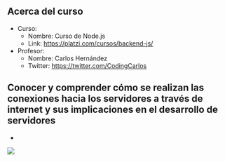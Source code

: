 
## Acerca del curso

* Curso: 
	* Nombre: Curso de Node.js
	* Link: https://platzi.com/cursos/backend-js/
* Profesor: 
	* Nombre: Carlos Hernández
	* Twitter: https://twitter.com/CodingCarlos

## Conocer y comprender cómo se realizan las conexiones hacia los servidores a través de internet y sus implicaciones en el desarrollo de servidores

* 




![](img/EjemploOOUX.png)
